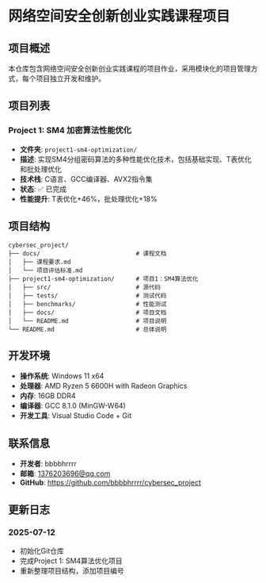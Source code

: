 # 网络空间安全创新创业实践课程项目

## 项目概述

本仓库包含网络空间安全创新创业实践课程的项目作业，采用模块化的项目管理方式，每个项目独立开发和维护。

## 项目列表

### Project 1: SM4 加密算法性能优化
- **文件夹**: `project1-sm4-optimization/`
- **描述**: 实现SM4分组密码算法的多种性能优化技术，包括基础实现、T表优化和批处理优化
- **技术栈**: C语言、GCC编译器、AVX2指令集
- **状态**: ✅ 已完成
- **性能提升**: T表优化+46%，批处理优化+18%

## 项目结构

```
cybersec_project/
├── docs/                           # 课程文档
│   ├── 课程要求.md
│   └── 项目评估标准.md
├── project1-sm4-optimization/      # 项目1：SM4算法优化
│   ├── src/                        # 源代码
│   ├── tests/                      # 测试代码
│   ├── benchmarks/                 # 性能测试
│   ├── docs/                       # 项目文档
│   └── README.md                   # 项目说明
└── README.md                       # 总体说明
```

## 开发环境

- **操作系统**: Windows 11 x64
- **处理器**: AMD Ryzen 5 6600H with Radeon Graphics
- **内存**: 16GB DDR4
- **编译器**: GCC 8.1.0 (MinGW-W64)
- **开发工具**: Visual Studio Code + Git

## 联系信息

- **开发者**: bbbbhrrrr
- **邮箱**: 1376203696@qq.com
- **GitHub**: https://github.com/bbbbhrrrr/cybersec_project

## 更新日志

### 2025-07-12
- 初始化Git仓库
- 完成Project 1: SM4算法优化项目
- 重新整理项目结构，添加项目编号

